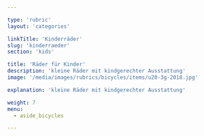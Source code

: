 ```yaml
---

type: 'rubric'
layout: 'categories'

linkTitle: 'Kinderräder'
slug: 'kinderraeder'
section: 'kids'

title: 'Räder für Kinder'
description: 'kleine Räder mit kindgerechter Ausstattung'
image: '/media/images/rubrics/bicycles/items/u20-3g-2018.jpg'

explanation: 'kleine Räder mit kindgerechter Ausstattung'

weight: 7
menu:
  - aside_bicycles

---
```

